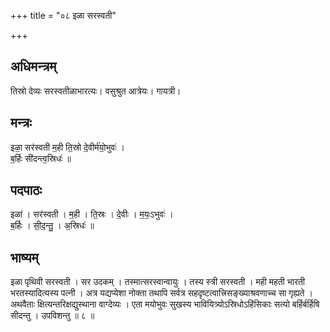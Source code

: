 +++
title = "०८ इळा सरस्वती"

+++
## अधिमन्त्रम्
तिस्रो देव्यः सरस्वतीळाभारत्यः। वसुश्रुत आत्रेयः। गायत्री।

## मन्त्रः
इळा॒ सर॑स्वती म॒ही ति॒स्रो दे॒वीर्म॑यो॒भुवः॑ ।  
ब॒र्हिः सी॑दन्त्व॒स्रिधः॑ ॥

## पदपाठः
इळा॑ । सर॑स्वती । म॒ही । ति॒स्रः । दे॒वीः । म॒यः॒ऽभुवः॑ ।  
ब॒र्हिः । सी॒द॒न्तु॒ । अ॒स्रिधः॑ ॥

## भाष्यम्
इळा पृथिवी सरस्वती । सर उदकम् । तस्मात्सरस्वान्वायुः । तस्य स्त्री सरस्वती । मही महती भारती भरतस्यादित्यस्य पत्नी । अत्र यद्यप्येशा नोक्ता तथापि सर्वत्र सहदृष्टत्वात्त्रिसङ्ख्याश्रवणाच्च सा गृह्यते । अथवैताः क्षित्यन्तरिक्षद्युस्थाना वाग्देव्यः । एता मयोभुवः सुखस्य भावियित्र्योऽस्रिधोऽहिंसिकाः सत्यो बर्हिर्बर्हिषि सीदन्तु । उपविशन्तु ॥ ८ ॥